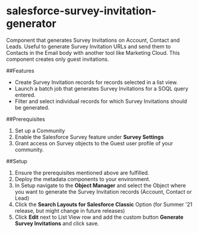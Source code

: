 # salesforce-survey-invitation-generator
Component that generates Survey Invitations on Account, Contact and Leads. 
Useful to generate Survey Invitation URLs and send them to Contacts in the Email body with another tool like Marketing Cloud.
This component creates only guest invitations.

##Features
* Create Survey Invitation records for records selected in a list view.
* Launch a batch job that generates Survey Invitations for a SOQL query entered.
* Filter and select individual records for which Survey Invitations should be generated.

##Prerequisites
1. Set up a Community
2. Enable the Salesforce Survey feature under **Survey Settings**
3. Grant access on Survey objects to the Guest user profile of your community.

##Setup
1. Ensure the prerequisites mentioned above are fulfilled.
2. Deploy the metadata components to your environment.
3. In Setup navigate to the **Object Manager** and select the Object where you want to generate the Survey Invitation records (Account, Contact or Lead)
4. Click the **Search Layouts for Salesforce Classic** Option (for Summer '21 release, but might change in future releases)
5. Click **Edit** next to List View row and add the custom button **Generate Survey Invitations** and click save.

